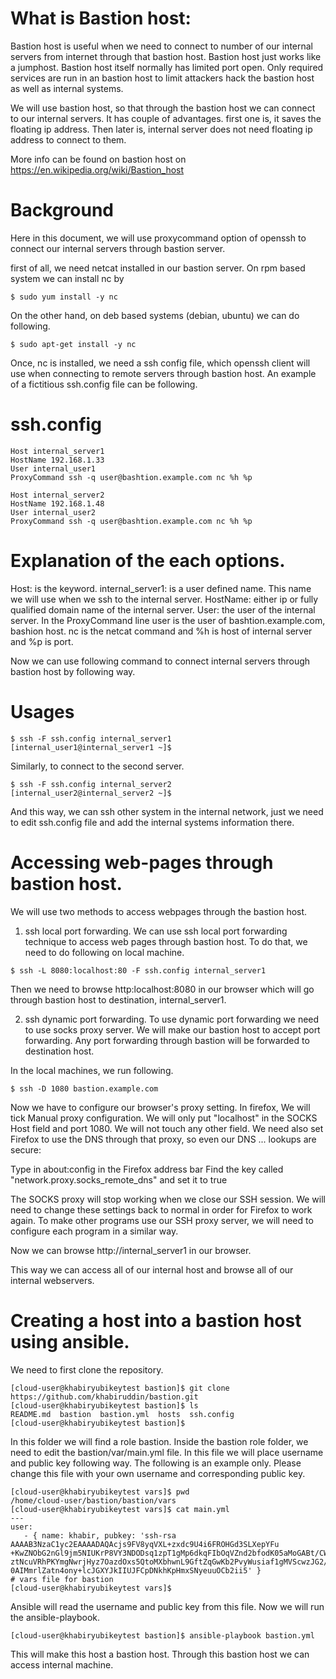 What is Bastion host:
=====================

Bastion host is useful when we need to connect to number of our internal
servers from internet through that bastion host.
Bastion host just works like a jumphost.
Bastion host itself normally has limited port open. Only required services
are run in an bastion host to limit attackers hack the bastion host as
well as internal systems.

We will use bastion host, so that through the bastion host we can connect
to our internal servers.
It has couple of advantages. first one is, it saves the floating ip address.
Then later is, internal server does not need floating ip address to connect to them.

More info can be found on bastion host on https://en.wikipedia.org/wiki/Bastion_host

Background
=========
Here in this document, we will use proxycommand option of openssh to
connect our internal servers through bastion server.

first of all, we need netcat installed in our bastion server.
On rpm based system we can install nc by
```
$ sudo yum install -y nc
```
On the other hand, on deb based systems (debian, ubuntu) we can do following.
```
$ sudo apt-get install -y nc
```
Once, nc is installed, we need a ssh config file, which openssh client
will use when connecting to remote servers through bastion host.
An example of a fictitious ssh.config file can be following.

ssh.config
=========
```
Host internal_server1
HostName 192.168.1.33
User internal_user1
ProxyCommand ssh -q user@bashtion.example.com nc %h %p

Host internal_server2
HostName 192.168.1.48
User internal_user2
ProxyCommand ssh -q user@bashtion.example.com nc %h %p
```
Explanation of the each options.
=========
Host: is the keyword.
internal_server1: is a user defined name. This name we will use when we ssh to the
internal server.
HostName: either ip or fully qualified domain name of the internal server.
User: the user of the internal server.
In the ProxyCommand line user is the user of bashtion.example.com, bashion host.
nc is the netcat command and %h is host of internal server and %p is port.

Now we can use following command to connect internal servers through bastion host
by following way.

Usages
=========
```
$ ssh -F ssh.config internal_server1
[internal_user1@internal_server1 ~]$
```
Similarly, to connect to the second server.
```
$ ssh -F ssh.config internal_server2
[internal_user2@internal_server2 ~]$
```
And this way, we can ssh other system in the internal network, just we need to edit
ssh.config file and add the internal systems information there.

Accessing web-pages through bastion host.
=========
We will use two methods to access webpages through the bastion host.

1. ssh local port forwarding.
We can use ssh local port forwarding technique to access web pages through bastion
host. To do that, we need to do following on local machine.
```
$ ssh -L 8080:localhost:80 -F ssh.config internal_server1
```
Then we need to browse http:localhost:8080 in our browser which will go through
bastion host to destination, internal_server1.

2. ssh dynamic port forwarding.
To use dynamic port forwarding we need to use socks proxy server.
We will make our bastion host to accept port forwarding. Any port forwarding
through bastion will be forwarded to destination host.

In the local machines, we run following.
```
$ ssh -D 1080 bastion.example.com
```
Now we have to configure our browser's proxy setting. In firefox,
We will tick Manual proxy configuration. We will only put "localhost"
in the SOCKS Host field and port 1080. We will not touch any other field.
We need also set Firefox to use the DNS through that proxy, so even our DNS ... lookups are secure:

Type in about:config in the Firefox address bar
Find the key called "network.proxy.socks_remote_dns" and set it to true

The SOCKS proxy will stop working when we close our SSH session. We will need to change
these settings back to normal in order for Firefox to work again.
To make other programs use our SSH proxy server, we will need to configure each program in a similar way.

Now we can browse http://internal_server1 in our browser.

This way we can access all of our internal host and browse all of our
internal webservers.

Creating a host into a bastion host using ansible.
=======
We need to first clone the repository.
```
[cloud-user@khabiryubikeytest bastion]$ git clone https://github.com/khabiruddin/bastion.git
[cloud-user@khabiryubikeytest bastion]$ ls
README.md  bastion  bastion.yml  hosts  ssh.config
[cloud-user@khabiryubikeytest bastion]$ 
```
In this folder we will find a role bastion. Inside the bastion role folder, we need to edit the
bastion/var/main.yml file. In this file we will place username and public key following way. The 
following is an example only. Please change this file with your own username and corresponding public key.
```
[cloud-user@khabiryubikeytest vars]$ pwd
/home/cloud-user/bastion/bastion/vars
[cloud-user@khabiryubikeytest vars]$ cat main.yml
---
user:
   - { name: khabir, pubkey: 'ssh-rsa AAAAB3NzaC1yc2EAAAADAQAcjs9FV8yqVXL+zxdc9U4i6FROHGd3SLXepYFu
+KwZNObG2nGl9jm5NIUKrP8VY3NDODsq1zpT1gMp6dkqFIbOqVZnd2bfodK05aMoGABt/CWZG9n3HX8iIN4lA4CMnKMawB67fQ
ztNcuVRhPKYmgNwrjHyz7OazdOxs5QtoMXbhwnL9GftZqGwKb2PvyWusiaf1gMVScwzJG2/1Qe82Us4uF7RllvuP8E+7c9TGVY
0AIMmrlZatn4ony+lcJGXYJkIIUJFCpDNkhKpHmxSNyeuuOCb2ii5' }
# vars file for bastion
[cloud-user@khabiryubikeytest vars]$
```
Ansible will read the username and public key from this file.
Now we will run the ansible-playbook. 
```
[cloud-user@khabiryubikeytest bastion]$ ansible-playbook bastion.yml
```
This will make this host a bastion host. Through this bastion host we can access internal machine.







